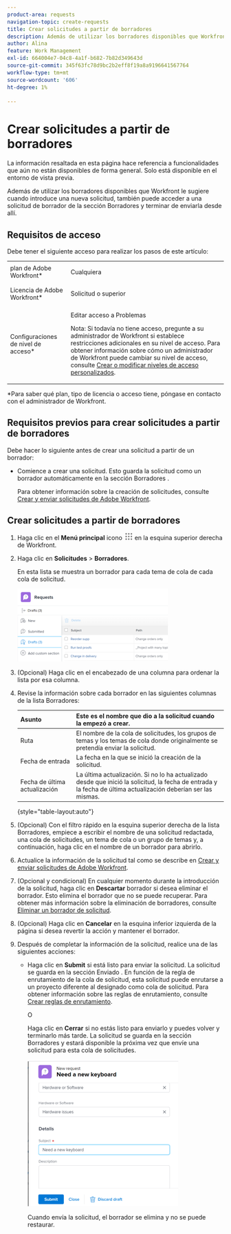 ```yaml
---
product-area: requests
navigation-topic: create-requests
title: Crear solicitudes a partir de borradores
description: Además de utilizar los borradores disponibles que Workfront le sugiere cuando introduce una nueva solicitud, también puede acceder a una solicitud de borrador de la sección Borradores y terminar de enviarla desde allí.
author: Alina
feature: Work Management
exl-id: 664004e7-04c8-4a1f-b682-7b82d349643d
source-git-commit: 345f63fc78d9bc2b2eff8f19a8a9196641567764
workflow-type: tm+mt
source-wordcount: '606'
ht-degree: 1%

---
```


# Crear solicitudes a partir de borradores

<span class="preview">La información resaltada en esta página hace referencia a funcionalidades que aún no están disponibles de forma general. Solo está disponible en el entorno de vista previa.</span>

Además de utilizar los borradores disponibles que Workfront le sugiere cuando introduce una nueva solicitud, también puede acceder a una solicitud de borrador de la sección Borradores y terminar de enviarla desde allí.

## Requisitos de acceso

Debe tener el siguiente acceso para realizar los pasos de este artículo:

<table style="table-layout:auto"> 
 <col> 
 <col> 
 <tbody> 
  <tr> 
   <td role="rowheader">plan de Adobe Workfront*</td> 
   <td> <p>Cualquiera </p> </td> 
  </tr> 
  <tr> 
   <td role="rowheader">Licencia de Adobe Workfront*</td> 
   <td> <p>Solicitud o superior</p> </td> 
  </tr> 
  <tr> 
   <td role="rowheader">Configuraciones de nivel de acceso*</td> 
   <td> <p>Editar acceso a Problemas</p> <p>Nota: Si todavía no tiene acceso, pregunte a su administrador de Workfront si establece restricciones adicionales en su nivel de acceso. Para obtener información sobre cómo un administrador de Workfront puede cambiar su nivel de acceso, consulte <a href="../../../administration-and-setup/add-users/configure-and-grant-access/create-modify-access-levels.md" class="MCXref xref">Crear o modificar niveles de acceso personalizados</a>.</p> </td> 
  </tr> 
 </tbody> 
</table>

&#42;Para saber qué plan, tipo de licencia o acceso tiene, póngase en contacto con el administrador de Workfront.

## Requisitos previos para crear solicitudes a partir de borradores

Debe hacer lo siguiente antes de crear una solicitud a partir de un borrador: 

* Comience a crear una solicitud. Esto guarda la solicitud como un borrador automáticamente en la sección Borradores .

   Para obtener información sobre la creación de solicitudes, consulte [Crear y enviar solicitudes de Adobe Workfront](../../../manage-work/requests/create-requests/create-submit-requests.md).

## Crear solicitudes a partir de borradores

1. Haga clic en el **Menú principal** icono ![](assets/main-menu-icon.png) en la esquina superior derecha de Workfront.
1. Haga clic en **Solicitudes** > **Borradores**.

   En esta lista se muestra un borrador para cada tema de cola de cada cola de solicitud.

   ![](assets/nwe-drafts-section-with-list-of-drafts-350x169.png)

1. <span class="preview">(Opcional) Haga clic en el encabezado de una columna para ordenar la lista por esa columna.</span>

1. Revise la información sobre cada borrador en las siguientes columnas de la lista Borradores:

   | Asunto | Este es el nombre que dio a la solicitud cuando la empezó a crear. |
   |---|---|
   | Ruta | El nombre de la cola de solicitudes, los grupos de temas y los temas de cola donde originalmente se pretendía enviar la solicitud. |
   | Fecha de entrada | La fecha en la que se inició la creación de la solicitud. |
   | Fecha de última actualización | La última actualización. Si no lo ha actualizado desde que inició la solicitud, la fecha de entrada y la fecha de última actualización deberían ser las mismas. |

   {style="table-layout:auto"}

1. <span class="preview">(Opcional) Con el filtro rápido en la esquina superior derecha de la lista Borradores, empiece a escribir el nombre de una solicitud redactada, una cola de solicitudes, un tema de cola o un grupo de temas y, a continuación, haga clic en el nombre de un borrador para abrirlo. </span>
1. Actualice la información de la solicitud tal como se describe en [Crear y enviar solicitudes de Adobe Workfront](../../../manage-work/requests/create-requests/create-submit-requests.md).
1. (Opcional y condicional) En cualquier momento durante la introducción de la solicitud, haga clic en **Descartar** borrador si desea eliminar el borrador. Esto elimina el borrador que no se puede recuperar. Para obtener más información sobre la eliminación de borradores, consulte [Eliminar un borrador de solicitud](../../../manage-work/requests/create-requests/delete-request-draft.md).

1. (Opcional) Haga clic en **Cancelar** en la esquina inferior izquierda de la página si desea revertir la acción y mantener el borrador.

1. Después de completar la información de la solicitud, realice una de las siguientes acciones:

   * Haga clic en **Submit** si está listo para enviar la solicitud. La solicitud se guarda en la sección Enviado . En función de la regla de enrutamiento de la cola de solicitud, esta solicitud puede enrutarse a un proyecto diferente al designado como cola de solicitud. Para obtener información sobre las reglas de enrutamiento, consulte [Crear reglas de enrutamiento](../../../manage-work/requests/create-and-manage-request-queues/create-routing-rules.md).

      O

      Haga clic en **Cerrar** si no estás listo para enviarlo y puedes volver y terminarlo más tarde. La solicitud se guarda en la sección Borradores y estará disponible la próxima vez que envíe una solicitud para esta cola de solicitudes.

      ![](assets/nwe-submit-close-discard-draft-buttons-on-new-request-350x340.png)

      Cuando envía la solicitud, el borrador se elimina y no se puede restaurar.
